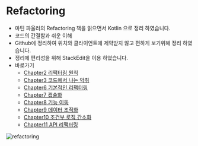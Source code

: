 # Refactoring
- 마틴 파울러의 Refactoring 책을 읽으면서 Kotlin 으로 정리 하였습니다.
- 코드의 간결함과 쉬운 이해
- Github에 정리하여 위치와 클라이언트에 제약받지 않고 편하게 보기위해 정리 하였습니다. 
- 정리에 편리성을 위해 StackEdit을 이용 하였습니다.
- 바로가기
  - [Chapter2 리팩터링 원칙](https://github.com/gudrmsglgl/Refactoring/blob/master/CHAPTER02/README.md)
  - [Chapter3 코드에서 나는 악취](https://github.com/gudrmsglgl/Refactoring/blob/master/CHAPTER03/README.md)
  - [Chapter6 기본적인 리팩터링](https://github.com/gudrmsglgl/Refactoring/blob/master/CHAPTER06/README.md)
  - [Chapter7 캡슐화](https://github.com/gudrmsglgl/Refactoring/blob/master/CHAPTER07/README.md)
  - [Chapter8 기능 이동](https://github.com/gudrmsglgl/Refactoring/blob/master/CHAPTER08/README.md)
  - [Chapter9 데이터 조직화](https://github.com/gudrmsglgl/Refactoring/blob/master/CHAPTER09/README.md)
  - [Chapter10 조건부 로직 간소화](https://github.com/gudrmsglgl/Refactoring/blob/master/CHAPTER10/README.md)
  - [Chapter11 API 리팩터링](https://github.com/gudrmsglgl/Refactoring/blob/master/CHAPTER11/README.md)

![refactoring](https://user-images.githubusercontent.com/16537977/119690969-22e08780-be85-11eb-9e0d-40c67b7f794c.png)
<!--stackedit_data:
eyJoaXN0b3J5IjpbLTQ5MTIxNDg5Ml19
-->